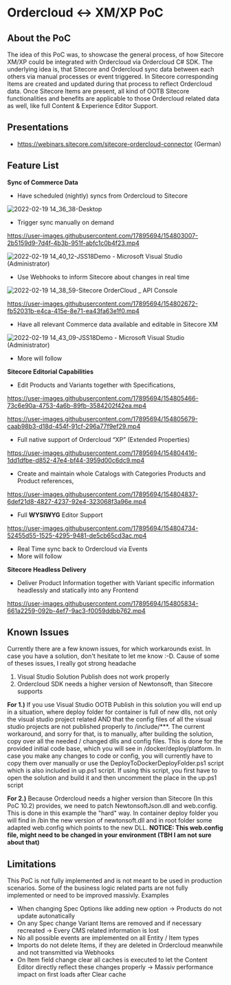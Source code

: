 # Ordercloud <-> XM/XP PoC
## About the PoC
The idea of this PoC was, to showcase the general process, of how Sitecore XM/XP could be integrated with Ordercloud via Ordercloud C# SDK. The underlying idea is, that Sitecore and Ordercloud sync data between each others via manual processes or event triggered. In Sitecore corresponding Items are created and updated during that process to reflect Ordercloud data.
Once Sitecore Items are present, all kind of OOTB Sitecore functionalities and benefits are applicable to those Ordercloud related data as well, like full Content & Experience Editor Support. 

## Presentations
- https://webinars.sitecore.com/sitecore-ordercloud-connector (German)

## Feature List
**Sync of Commerce Data**
 - Have scheduled (nightly) syncs from Ordercloud to Sitecore

![2022-02-19 14_36_38-Desktop](https://user-images.githubusercontent.com/17895694/154803115-dd130cc6-b44d-4b62-867f-d9c7a1aea63b.png)

 - Trigger sync manually on demand

https://user-images.githubusercontent.com/17895694/154803007-2b5159d9-7d4f-4b3b-951f-abfc1c0b4f23.mp4

![2022-02-19 14_40_12-JSS18Demo - Microsoft Visual Studio (Administrator)](https://user-images.githubusercontent.com/17895694/154803233-9d7e721f-7a12-4b5c-8628-9b50a25a8763.png)

 - Use Webhooks to inform Sitecore about changes in real time 

![2022-02-19 14_38_59-Sitecore OrderCloud _ API Console](https://user-images.githubusercontent.com/17895694/154803181-703d0954-d6a4-46d2-ab46-757f9f304d8c.png)

https://user-images.githubusercontent.com/17895694/154802672-fb52031b-e4ca-415e-8e71-ea43fa63e1f0.mp4


 - Have all relevant Commerce data available and editable in Sitecore XM
 
![2022-02-19 14_43_09-JSS18Demo - Microsoft Visual Studio (Administrator)](https://user-images.githubusercontent.com/17895694/154803317-3f3bd585-6037-4eb3-a284-bcdad66a91fd.png)

 -  More will follow

**Sitecore Editorial Capabilities**
 - Edit Products and Variants together with Specifications,

https://user-images.githubusercontent.com/17895694/154805466-73c6e90a-4753-4a6b-89fb-3584202f42ea.mp4

https://user-images.githubusercontent.com/17895694/154805679-caab98b3-d18d-454f-91cf-296a77f9ef29.mp4

 - Full native support of Ordercloud “XP” (Extended Properties)

https://user-images.githubusercontent.com/17895694/154804416-1dd1dfbe-d852-47e4-bf44-3959d00c6dc9.mp4

 - Create and maintain whole Catalogs with Categories Products and Product references,

https://user-images.githubusercontent.com/17895694/154804837-6def21d8-4827-4237-92e4-323068f3a96e.mp4

 - Full **WYSIWYG** Editor Support

https://user-images.githubusercontent.com/17895694/154804734-52455d55-1525-4295-9481-de5cb65cd3ac.mp4

 - Real Time sync back to Ordercloud via Events
 - More will follow

**Sitecore Headless Delivery**

- Deliver Product Information together with Variant specific information headlessly and statically into any Frontend

https://user-images.githubusercontent.com/17895694/154805834-661a2259-092b-4ef7-9ac3-f0059ddbb762.mp4

## Known Issues
Currently there are a few known issues, for which workarounds exist. In case you have a solution, don't hesitate to let me know :-D. Cause of some of theses issues, I really got strong headache

 1. Visual Studio Solution Publish does not work properly
 2. Ordercloud SDK needs a higher version of Newtonsoft, than Sitecore supports

**For 1.)**  If you use Visual Studio OOTB Publish in this solution you will end up in a situation, where deploy folder for container is full of new dlls, not only the visual studio project related AND that the config files of all the visual studio projects are not published properly to /include/***. The current workaround, and sorry for that, is to manually, after building the solution, copy over all the needed / changed dlls and config files. This is done for the provided initial code base, which you will see in /docker/deploy/platform. In case you make any changes to code or config, you will currently have to copy them over manually or use the DeployToDockerDeployFolder.ps1 script which is also included in up.ps1 script. If using this script, you first have to open the solution and build it and then uncomment the place in the up.ps1 script

**For 2.)** Because Ordercloud needs a higher version than Sitecore (In this PoC 10.2) provides, we need to patch NewtonsoftJson.dll and web.config. This is done in this example the "hard" way. In container deploy folder you will find in /bin the new version of newtonsoft.dll and in root folder some adapted web.config which points to the new DLL. **NOTICE: This web.config file, might need to be changed in your environment (TBH I am not sure about that)** 

## Limitations
This PoC is not fully implemented and is not meant to be used in production scenarios. Some of the business logic related parts are not fully implemented or need to be improved massivly. Examples
- When changing Spec Options like adding new option -> Products do not update autonatically
- On any Spec change Variant Items are removed and if necessary recreated -> Every CMS related information is lost
- No all possible events are implemented on all Entity / Item types
- Imports do not delete Items, if they are deleted in Ordercloud meanwhile and not transmitted via Webhooks
- On Item field change clear all caches is executed to let the Content Editor directly reflect these changes properly -> Massiv performance impact on first loads after Clear cache
